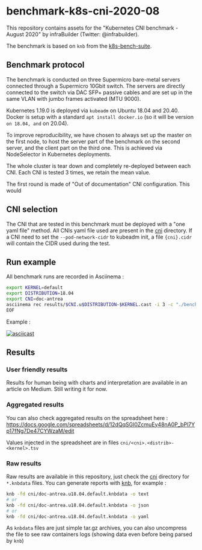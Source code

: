# benchmark-k8s-cni-2020-08

This repository contains assets for the "Kubernetes CNI benchmark - August 2020" by infraBuilder (Twitter: @infrabuilder).

The benchmark is based on `knb` from the [k8s-bench-suite](https://github.com/InfraBuilder/k8s-bench-suite).

## Benchmark protocol

The benchmark is conducted on three Supermicro bare-metal servers connected through a Supermicro 10Gbit switch. 
The servers are directly connected to the switch via DAC SFP+ passive cables and are set up in the same VLAN with jumbo frames activated (MTU 9000).

Kubernetes 1.19.0 is deployed via `kubeadm` on Ubuntu 18.04 and 20.40. Docker is setup with a standard `apt install docker.io` (so it will be version `` on 18.04, and `` on 20.04).

To improve reproducibility, we have chosen to always set up the master on the first node, to host the server part of the benchmark on the second server, and the client part on the third one. This is achieved via NodeSelector in Kubernetes deployments. 

The whole cluster is tear down and completely re-deployed between each CNI. Each CNI is tested 3 times, we retain the mean value.

The first round is made of "Out of documentation" CNI configuration. This would

## CNI selection

The CNI that are tested in this benchmark must be deployed with a "one yaml file" method. All CNIs yaml file used are present in the [cni](cni) directory. If a CNI need to set the `--pod-network-cidr` to kubeadm init, a file `{cni}.cidr` will contain the CIDR used during the test.

## Run example

All benchmark runs are recorded in Asciinema :

```bash
export KERNEL=default
export DISTRIBUTION=18.04
export CNI=doc-antrea
asciinema rec results/$CNI.u$DISTRIBUTION-$KERNEL.cast -i 3 -c "./benchmark.sh"
EOF
```

Example :

[![asciicast](https://asciinema.org/a/NXrptSXsjqEeYQn4Hg1R7gb5O.png)](https://asciinema.org/a/NXrptSXsjqEeYQn4Hg1R7gb5O)

## Results 

### User friendly results 

Results for human being with charts and interpretation are available in an article on Medium. Still writing it for now.

### Aggregated results

You can also check aggregated results on the spreadsheet here :
https://docs.google.com/spreadsheets/d/12dQqSGI0ZcmuEy48nA0P_bPl7Yp17fNg7De47CYWzaM/edit

Values injected in the spreadsheet are in files `cni/<cni>.<distrib>-<kernel>.tsv`

### Raw results

Raw results are available in this repository, just check the [cni](cni) directory for `*.knbdata` files. 
You can generate reports with [knb](https://github.com/InfraBuilder/k8s-bench-suite), for example :

```bash
knb -fd cni/doc-antrea.u18.04.default.knbdata -o text
# or
knb -fd cni/doc-antrea.u18.04.default.knbdata -o json
# or
knb -fd cni/doc-antrea.u18.04.default.knbdata -o yaml
```

As `knbdata` files are just simple tar.gz archives, you can also uncompress the file to see raw containers logs (showing data even before being parsed by `knb`)
